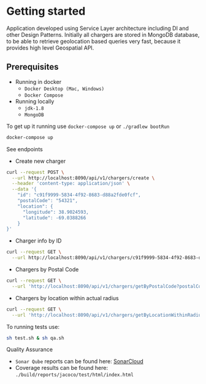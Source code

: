 # Getting started
Application developed using Service Layer architecture including DI and other Design Patterns.
Initially all chargers are stored in MongoDB database, to be able to retrieve geolocation based queries very fast, because
it provides high level Geospatial API.
 
## Prerequisites

- Running in docker
  - `Docker Desktop (Mac, Windows)`
  - `Docker Compose`
- Running locally
  - `jdk-1.8`
  - `MongoDB`
  
 To get up it running use `docker-compose up` or `./gradlew bootRun`
 
 ```bash
 docker-compose up
 ```

See endpoints

- Create new charger
```bash
curl --request POST \
  --url http://localhost:8090/api/v1/chargers/create \
  --header 'content-type: application/json' \
  --data '{
    "id": "c91f9999-5834-4f92-8683-d88a2fde0fcf",
    "postalCode": "54321",
    "location": {
      "longitude": 38.9024593,
      "latitude": -69.0388266
    }
}'
```

- Charger info by ID
```bash
curl --request GET \
  --url http://localhost:8090/api/v1/chargers/c91f9999-5834-4f92-8683-d88a2fde0fcf
```

- Chargers by Postal Code
```bash
curl --request GET \
  --url 'http://localhost:8090/api/v1/chargers/getByPostalCode?postalCode=435443'
```
- Chargers by location within actual radius
```bash
curl --request GET \
  --url 'http://localhost:8090/api/v1/chargers/getByLocationWithinRadius?long=38.8993487&lat=-77.0145665&radius=10'
``` 

To running tests use:
```bash
sh test.sh & sh qa.sh 
```

Quality Assurance  
- `Sonar Qube` reports can be found here: [SonarCloud](https://sonarcloud.io/dashboard?id=destination-charging)
- Coverage results can be found here: `./build/reports/jacoco/test/html/index.html`